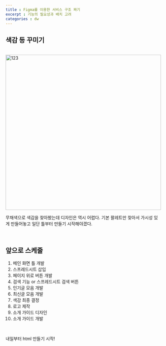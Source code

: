 ```yaml
---
title : Figma를 이용한 서비스 구조 짜기
excerpt : 기능의 필요성과 배치 고려
categories : dw
---
```


## 색감 등 꾸미기

<br>

<img width="504" alt="123" src="https://user-images.githubusercontent.com/112374186/224976815-e3f55ca0-f549-464c-903e-12515486cf39.png">

무채색으로 색감을 찾아봤는데 디자인은 역시 어렵다. 기본 팔레트만 찾아서 가시성 있게 만들어놓고 일단 틀부터 만들기 시작해야겠다.

<br>

## 앞으로 스케줄

1. 메인 화면 틀 개발
2. 스프레드시트 삽입
3. 페이지 위로 버튼 개발
4. 검색 기능 or 스프레드시트 검색 버튼
5. 인기글 모음 개발
6. 최신글 모음 개발
7. 색감 최종 결정
8. 로고 제작
9. 소개 가이드 디자인
10. 소개 가이드 개발

<br>

내일부터 html 만들기 시작!

<br>